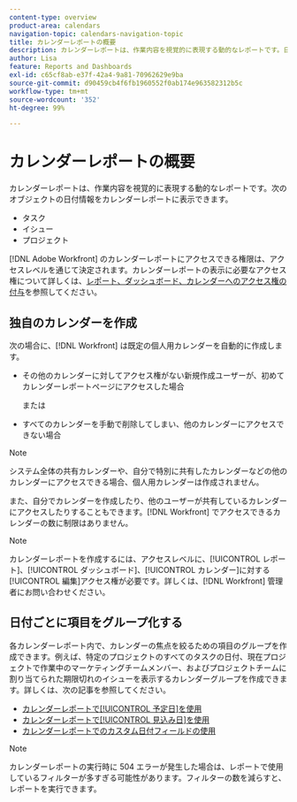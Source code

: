 ```yaml
---
content-type: overview
product-area: calendars
navigation-topic: calendars-navigation-topic
title: カレンダーレポートの概要
description: カレンダーレポートは、作業内容を視覚的に表現する動的なレポートです。日付情報は、タスク、イシュー、プロジェクトのカレンダーレポートで表示できます。
author: Lisa
feature: Reports and Dashboards
exl-id: c65cf8ab-e37f-42a4-9a81-70962629e9ba
source-git-commit: d90459cb4f6fb1960552f0ab174e963582312b5c
workflow-type: tm+mt
source-wordcount: '352'
ht-degree: 99%

---
```


# カレンダーレポートの概要

<!-- Audited: 01/2024 -->

カレンダーレポートは、作業内容を視覚的に表現する動的なレポートです。次のオブジェクトの日付情報をカレンダーレポートに表示できます。

* タスク
* イシュー
* プロジェクト

[!DNL Adobe Workfront] のカレンダーレポートにアクセスできる権限は、アクセスレベルを通じて決定されます。カレンダーレポートの表示に必要なアクセス権について詳しくは、[レポート、ダッシュボード、カレンダーへのアクセス権の付与](../../../administration-and-setup/add-users/configure-and-grant-access/grant-access-reports-dashboards-calendars.md)を参照してください。

## 独自のカレンダーを作成

次の場合に、[!DNL Workfront] は既定の個人用カレンダーを自動的に作成します。

* その他のカレンダーに対してアクセス権がない新規作成ユーザーが、初めてカレンダーレポートページにアクセスした場合

  または

* すべてのカレンダーを手動で削除してしまい、他のカレンダーにアクセスできない場合

>[!NOTE]
>
>システム全体の共有カレンダーや、自分で特別に共有したカレンダーなどの他のカレンダーにアクセスできる場合、個人用カレンダーは作成されません。

また、自分でカレンダーを作成したり、他のユーザーが共有しているカレンダーにアクセスしたりすることもできます。[!DNL Workfront] でアクセスできるカレンダーの数に制限はありません。

>[!NOTE]
>
>カレンダーレポートを作成するには、アクセスレベルに、[!UICONTROL レポート]、[!UICONTROL ダッシュボード]、[!UICONTROL カレンダー]に対する[!UICONTROL 編集]アクセス権が必要です。詳しくは、[!DNL Workfront] 管理者にお問い合わせください。

## 日付ごとに項目をグループ化する

各カレンダーレポート内で、カレンダーの焦点を絞るための項目のグループを作成できます。例えば、特定のプロジェクトのすべてのタスクの日付、現在プロジェクトで作業中のマーケティングチームメンバー、およびプロジェクトチームに割り当てられた期限切れのイシューを表示するカレンダーグループを作成できます。詳しくは、次の記事を参照してください。

* [カレンダーレポートで[!UICONTROL 予定日]を使用](../../../reports-and-dashboards/reports/calendars/use-planned-dates.md)
* [カレンダーレポートで[!UICONTROL 見込み日]を使用](../../../reports-and-dashboards/reports/calendars/use-projected-dates.md)
* [カレンダーレポートでのカスタム日付フィールドの使用](../../../reports-and-dashboards/reports/calendars/use-custom-dates.md)

>[!NOTE]
>
>カレンダーレポートの実行時に 504 エラーが発生した場合は、レポートで使用しているフィルターが多すぎる可能性があります。フィルターの数を減らすと、レポートを実行できます。
